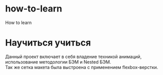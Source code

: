 # how-to-learn
How to learn

# Научиться учиться

 
Данный проект включает в себя владение техникой анимаций, использование методологии БЭМ и Nested БЭМ.  
Так же сетка макета была выстроена с применением flexbox-верстки. 

